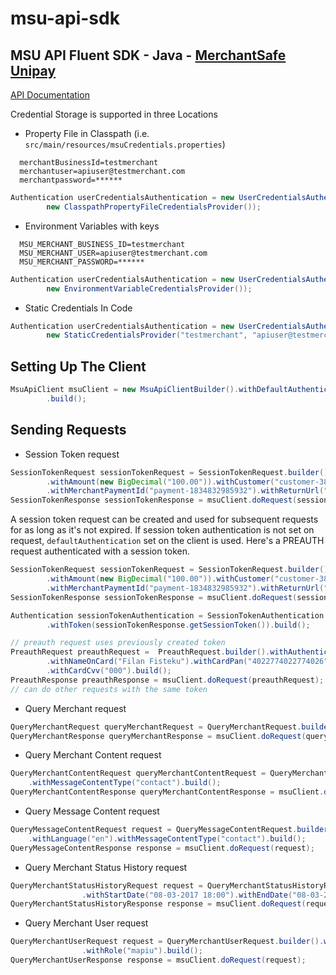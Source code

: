 # msu-api-sdk
## MSU API Fluent SDK - Java - [MerchantSafe Unipay](http://merchantsafeunipay.asseco.com/)
[API Documentation](https://test.merchantsafeunipay.com/msu/api/v2/doc)


Credential Storage is supported in three Locations
- Property File in Classpath (i.e. `src/main/resources/msuCredentials.properties`) 
```
  merchantBusinessId=testmerchant
  merchantuser=apiuser@testmerchant.com
  merchantpassword=******
```
```java
Authentication userCredentialsAuthentication = new UserCredentialsAuthentication(
		new ClasspathPropertyFileCredentialsProvider());
```

- Environment Variables with keys
```
  MSU_MERCHANT_BUSINESS_ID=testmerchant
  MSU_MERCHANT_USER=apiuser@testmerchant.com
  MSU_MERCHANT_PASSWORD=******
```
```java
Authentication userCredentialsAuthentication = new UserCredentialsAuthentication(
		new EnvironmentVariableCredentialsProvider());
```

- Static Credentials In Code
```java
Authentication userCredentialsAuthentication = new UserCredentialsAuthentication(
		new StaticCredentialsProvider("testmerchant", "apiuser@testmerchant.com", "******"));
```

## Setting Up The Client
```java
MsuApiClient msuClient = new MsuApiClientBuilder().withDefaultAuthentication(userCredentialsAuthentication)
		.build();
```
## Sending Requests
- Session Token request

```java
SessionTokenRequest sessionTokenRequest = SessionTokenRequest.builder().withCurrency(Currency.TRY)
		.withAmount(new BigDecimal("100.00")).withCustomer("customer-3828342004")
		.withMerchantPaymentId("payment-1834832985932").withReturnUrl("http://www.returnurl.com").build();
SessionTokenResponse sessionTokenResponse = msuClient.doRequest(sessionTokenRequest);
```
A session token request can be created and used for subsequent requests for as long as it's not expired. If session token authentication is not set on request, `defaultAuthentication` set on the client is used.
Here's a PREAUTH request authenticated with a session token.
```java
SessionTokenRequest sessionTokenRequest = SessionTokenRequest.builder().withCurrency(Currency.TRY)
		.withAmount(new BigDecimal("100.00")).withCustomer("customer-3828342004")
		.withMerchantPaymentId("payment-1834832985932").withReturnUrl("http://www.returnurl.com").build();
SessionTokenResponse sessionTokenResponse = msuClient.doRequest(sessionTokenRequest);

Authentication sessionTokenAuthentication = SessionTokenAuthentication.sessionTokenAuthentication()
		.withToken(sessionTokenResponse.getSessionToken()).build();

// preauth request uses previously created token
PreauthRequest preauthRequest =  PreauthRequest.builder().withAuthentication(sessionTokenAuthentication)
		.withNameOnCard("Filan Fisteku").withCardPan("4022774022774026").withCardExpiry("02.2021")
		.withCardCvv("000").build();
PreauthResponse preauthResponse = msuClient.doRequest(preauthRequest);
// can do other requests with the same token
```
- Query Merchant request
```java
QueryMerchantRequest queryMerchantRequest = QueryMerchantRequest.builder().build(); // the queried merchant is the one making the request
QueryMerchantResponse queryMerchantResponse = msuClient.doRequest(queryMerchantRequest);
```

- Query Merchant Content request

```java
QueryMerchantContentRequest queryMerchantContentRequest = QueryMerchantContentRequest.builder().withLanguage("en")
	.withMessageContentType("contact").build();
QueryMerchantContentResponse queryMerchantContentResponse = msuClient.doRequest(queryMerchantContentRequest);
```

- Query Message Content request

```java
QueryMessageContentRequest request = QueryMessageContentRequest.builder()
    .withLanguage("en").withMessageContentType("contact").build();
QueryMessageContentResponse response = msuClient.doRequest(request);
```

- Query Merchant Status History request

```java
QueryMerchantStatusHistoryRequest request = QueryMerchantStatusHistoryRequest.builder().withStatus("OK")
                .withStartDate("08-03-2017 18:00").withEndDate("08-03-2018 18:00").build();
QueryMerchantStatusHistoryResponse response = msuClient.doRequest(request);
```

- Query Merchant User request

```java
QueryMerchantUserRequest request = QueryMerchantUserRequest.builder().withMerchantUserEmail("apiuser@testmerchant.com")
                .withRole("mapiu").build();
QueryMerchantUserResponse response = msuClient.doRequest(request);
```